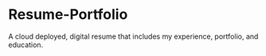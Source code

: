 # Resume-Portfolio
A cloud deployed, digital resume that includes my experience, portfolio, and education. 
